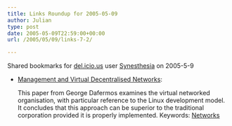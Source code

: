 ```yaml
---
title: Links Roundup for 2005-05-09
author: Julian
type: post
date: 2005-05-09T22:59:00+00:00
url: /2005/05/09/links-7-2/

---
```

Shared bookmarks for [del.icio.us][1] user  [Synesthesia][2] on 2005-5-9

  * [Management and Virtual Decentralised Networks][3]:
  
    This paper from George Dafermos examines the virtual networked organisation, with particular reference to the Linux development model. It concludes that this approach can be superior to the traditional corporation provided it is properly implemented. Keywords: [Networks][4]

 [1]: http://del.icio.us/
 [2]: http://del.icio.us/synesthesia
 [3]: http://opensource.mit.edu/papers/dafermoslinux.pdf "http://opensource.mit.edu/papers/dafermoslinux.pdf"
 [4]: http://del.icio.us/synesthesia/Networks
